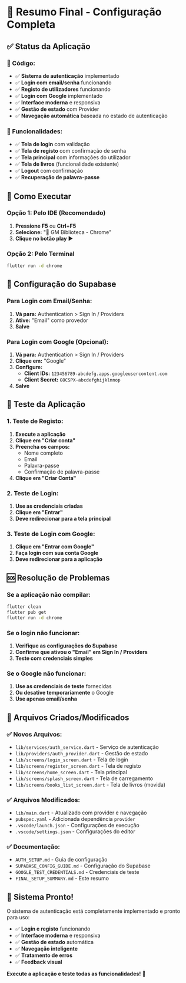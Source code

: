 # 🎯 Resumo Final - Configuração Completa

## ✅ **Status da Aplicação**

### **🔧 Código:**
- ✅ **Sistema de autenticação** implementado
- ✅ **Login com email/senha** funcionando
- ✅ **Registo de utilizadores** funcionando
- ✅ **Login com Google** implementado
- ✅ **Interface moderna** e responsiva
- ✅ **Gestão de estado** com Provider
- ✅ **Navegação automática** baseada no estado de autenticação

### **📱 Funcionalidades:**
- ✅ **Tela de login** com validação
- ✅ **Tela de registo** com confirmação de senha
- ✅ **Tela principal** com informações do utilizador
- ✅ **Tela de livros** (funcionalidade existente)
- ✅ **Logout** com confirmação
- ✅ **Recuperação de palavra-passe**

## 🚀 **Como Executar**

### **Opção 1: Pelo IDE (Recomendado)**
1. **Pressione F5** ou **Ctrl+F5**
2. **Selecione:** "🚀 GM Biblioteca - Chrome"
3. **Clique no botão play** ▶️

### **Opção 2: Pelo Terminal**
```bash
flutter run -d chrome
```

## 🔐 **Configuração do Supabase**

### **Para Login com Email/Senha:**
1. **Vá para:** Authentication > Sign In / Providers
2. **Ative:** "Email" como provedor
3. **Salve**

### **Para Login com Google (Opcional):**
1. **Vá para:** Authentication > Sign In / Providers
2. **Clique em:** "Google"
3. **Configure:**
   - **Client IDs:** `123456789-abcdefg.apps.googleusercontent.com`
   - **Client Secret:** `GOCSPX-abcdefghijklmnop`
4. **Salve**

## 🎯 **Teste da Aplicação**

### **1. Teste de Registo:**
1. **Execute a aplicação**
2. **Clique em "Criar conta"**
3. **Preencha os campos:**
   - Nome completo
   - Email
   - Palavra-passe
   - Confirmação de palavra-passe
4. **Clique em "Criar Conta"**

### **2. Teste de Login:**
1. **Use as credenciais criadas**
2. **Clique em "Entrar"**
3. **Deve redirecionar para a tela principal**

### **3. Teste de Login com Google:**
1. **Clique em "Entrar com Google"**
2. **Faça login com sua conta Google**
3. **Deve redirecionar para a aplicação**

## 🆘 **Resolução de Problemas**

### **Se a aplicação não compilar:**
```bash
flutter clean
flutter pub get
flutter run -d chrome
```

### **Se o login não funcionar:**
1. **Verifique as configurações do Supabase**
2. **Confirme que ativou o "Email" em Sign In / Providers**
3. **Teste com credenciais simples**

### **Se o Google não funcionar:**
1. **Use as credenciais de teste** fornecidas
2. **Ou desative temporariamente** o Google
3. **Use apenas email/senha**

## 📁 **Arquivos Criados/Modificados**

### **✅ Novos Arquivos:**
- `lib/services/auth_service.dart` - Serviço de autenticação
- `lib/providers/auth_provider.dart` - Gestão de estado
- `lib/screens/login_screen.dart` - Tela de login
- `lib/screens/register_screen.dart` - Tela de registo
- `lib/screens/home_screen.dart` - Tela principal
- `lib/screens/splash_screen.dart` - Tela de carregamento
- `lib/screens/books_list_screen.dart` - Tela de livros (movida)

### **✅ Arquivos Modificados:**
- `lib/main.dart` - Atualizado com provider e navegação
- `pubspec.yaml` - Adicionada dependência `provider`
- `.vscode/launch.json` - Configurações de execução
- `.vscode/settings.json` - Configurações do editor

### **✅ Documentação:**
- `AUTH_SETUP.md` - Guia de configuração
- `SUPABASE_CONFIG_GUIDE.md` - Configuração do Supabase
- `GOOGLE_TEST_CREDENTIALS.md` - Credenciais de teste
- `FINAL_SETUP_SUMMARY.md` - Este resumo

## 🎉 **Sistema Pronto!**

O sistema de autenticação está completamente implementado e pronto para uso:

- ✅ **Login e registo** funcionando
- ✅ **Interface moderna** e responsiva
- ✅ **Gestão de estado** automática
- ✅ **Navegação inteligente**
- ✅ **Tratamento de erros**
- ✅ **Feedback visual**

**Execute a aplicação e teste todas as funcionalidades!** 🚀
